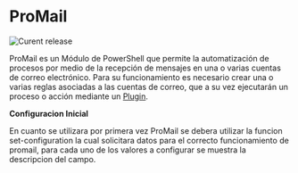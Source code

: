 # ProMail

![Curent release](https://img.shields.io/badge/Version-1.2.6804.59822-orange.svg)

ProMail es un Módulo de PowerShell que permite la automatización de procesos por medio de la recepción de mensajes en una o varias cuentas de correo electrónico. Para su funcionamiento es necesario crear una o varias reglas asociadas a las cuentas de correo, que a su vez ejecutarán un proceso o acción mediante un [Plugin](Setup/Plugin-Manager.md).

**Configuracion Inicial**

En cuanto se utilizara por primera vez ProMail se debera utilizar la funcion set-configuration la cual solicitara datos para el correcto funcionamiento de promail, para cada uno de los valores a configurar se muestra la descripcion del campo.

